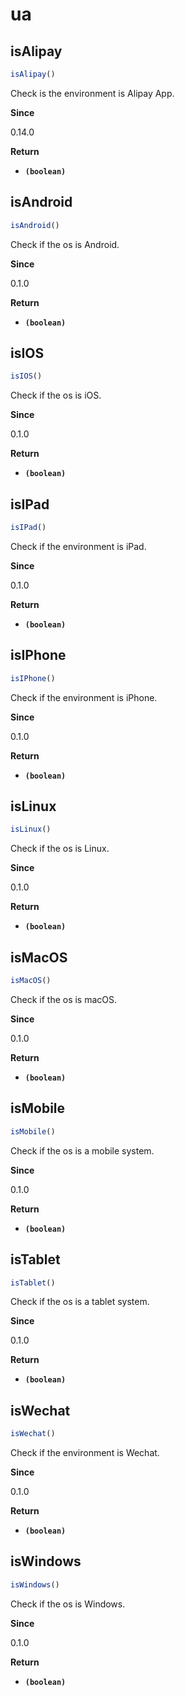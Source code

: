 # ua

## isAlipay

```js
isAlipay()
```

Check is the environment is Alipay App.

**Since**

0.14.0

**Return**

* **`(boolean)`**

## isAndroid

```js
isAndroid()
```

Check if the os is Android.

**Since**

0.1.0

**Return**

* **`(boolean)`**

## isIOS

```js
isIOS()
```

Check if the os is iOS.

**Since**

0.1.0

**Return**

* **`(boolean)`**

## isIPad

```js
isIPad()
```

Check if the environment is iPad.

**Since**

0.1.0

**Return**

* **`(boolean)`**

## isIPhone

```js
isIPhone()
```

Check if the environment is iPhone.

**Since**

0.1.0

**Return**

* **`(boolean)`**

## isLinux

```js
isLinux()
```

Check if the os is Linux.

**Since**

0.1.0

**Return**

* **`(boolean)`**
## isMacOS

```js
isMacOS()
```

Check if the os is macOS.

**Since**

0.1.0

**Return**

* **`(boolean)`**

## isMobile

```js
isMobile()
```

Check if the os is a mobile system.

**Since**

0.1.0

**Return**

* **`(boolean)`**

## isTablet

```js
isTablet()
```

Check if the os is a tablet system.

**Since**

0.1.0

**Return**

* **`(boolean)`**

## isWechat

```js
isWechat()
```

Check if the environment is Wechat.

**Since**

0.1.0

**Return**

* **`(boolean)`**

## isWindows

```js
isWindows()
```

Check if the os is Windows.

**Since**

0.1.0

**Return**

* **`(boolean)`**
